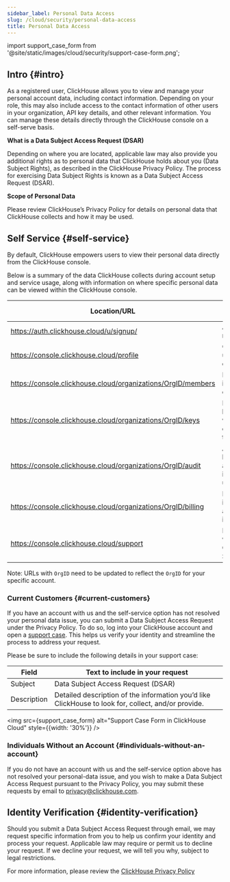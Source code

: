 ```yaml
---
sidebar_label: Personal Data Access
slug: /cloud/security/personal-data-access
title: Personal Data Access
---
```


import support_case_form from '@site/static/images/cloud/security/support-case-form.png';

## Intro {#intro}

As a registered user, ClickHouse allows you to view and manage your personal account data, including contact information. Depending on your role, this may also include access to the contact information of other users in your organization, API key details, and other relevant information. You can manage these details directly through the ClickHouse console on a self-serve basis.

**What is a Data Subject Access Request (DSAR)**

Depending on where you are located, applicable law may also provide you additional rights as to personal data that ClickHouse holds about you (Data Subject Rights), as described in the ClickHouse Privacy Policy.  The process for exercising Data Subject Rights is known as a Data Subject Access Request (DSAR).

**Scope of Personal Data**

Please review ClickHouse’s Privacy Policy for details on personal data that ClickHouse collects and how it may be used.

## Self Service {#self-service}

By default, ClickHouse empowers users to view their personal data directly from the ClickHouse console.

Below is a summary of the data ClickHouse collects during account setup and service usage, along with information on where specific personal data can be viewed within the ClickHouse console.

| Location/URL | Description | Personal Data |
|-------------|----------------|-----------------------------------------|
| https://auth.clickhouse.cloud/u/signup/ | Account registration | email, password |
| https://console.clickhouse.cloud/profile | General user profile details |  name, email |
| https://console.clickhouse.cloud/organizations/OrgID/members | List of users in an organization | name, email |
| https://console.clickhouse.cloud/organizations/OrgID/keys | List of API keys and who created them | email |
| https://console.clickhouse.cloud/organizations/OrgID/audit | Activity log, listing actions by individual users | email |
| https://console.clickhouse.cloud/organizations/OrgID/billing | Billing information and invoices | billing address, email |
| https://console.clickhouse.cloud/support | Interactions with ClickHouse Support | name, email |

Note: URLs with `OrgID` need to be updated to reflect the `OrgID` for your specific account.

### Current Customers {#current-customers}

If you have an account with us and the self-service option has not resolved your personal data issue, you can submit a Data Subject Access Request under the Privacy Policy. To do so, log into your ClickHouse account and open a [support case](https://console.clickhouse.cloud/support). This helps us verify your identity and streamline the process to address your request.

Please be sure to include the following details in your support case:

| Field | Text to include in your request |
|-------------|---------------------------------------------------|
| Subject     | Data Subject Access Request (DSAR)                |
| Description | Detailed description of the information you’d like ClickHouse to look for, collect, and/or provide. |

<img src={support_case_form} alt="Support Case Form in ClickHouse Cloud" style={{width: '30%'}} />

### Individuals Without an Account {#individuals-without-an-account}

If you do not have an account with us and the self-service option above has not resolved your personal-data issue, and you wish to make a Data Subject Access Request pursuant to the Privacy Policy, you may submit these requests by email to [privacy@clickhouse.com](mailto:privacy@clickhouse.com).

## Identity Verification {#identity-verification}

Should you submit a Data Subject Access Request through email, we may request specific information from you to help us confirm your identity and process your request. Applicable law may require or permit us to decline your request. If we decline your request, we will tell you why, subject to legal restrictions.

For more information, please review the [ClickHouse Privacy Policy](https://clickhouse.com/legal/privacy-policy)
